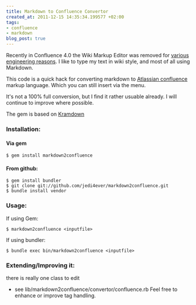```yaml
---
title: Markdown to Confluence Convertor
created_at: 2011-12-15 14:35:34.199577 +02:00
tags:
- confluence
- markdown
blog_post: true
---
```

Recently in Confluence 4.0 the Wiki Markup Editor was removed for [various engineering reasons](http://blogs.atlassian.com/2011/11/why-we-removed-wiki-markup-editor-in-confluence-4/). I like to type my text in wiki style, and most of all using Markdown.

This code is a quick hack for converting markdown to [Atlassian confluence](http://atlassian.com/confluence) markup language. Which you can still insert via the menu.

It's not a 100% full conversion, but I find it rather usuable already. I will continue to improve where possible.

The gem is based on [Kramdown](https://github.com/gettalong/kramdown)

### Installation:

#### Via gem

    $ gem install markdown2confluence

#### From github:

    $ gem install bundler
    $ git clone git://github.com/jedi4ever/markdown2confluence.git
    $ bundle install vendor

### Usage:

If using Gem:

    $ markdown2confluence <inputfile>

If using bundler:

    $ bundle exec bin/markdown2confluence <inputfile>

### Extending/Improving it:

there is really one class to edit 

- see lib/markdown2confluence/convertor/confluence.rb
Feel free to enhance or improve tag handling.
